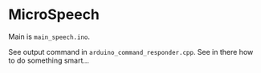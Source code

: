 # MicroSpeech
Main is `main_speech.ino`.

See output command in `arduino_command_responder.cpp`.
See in there how to do something smart...
